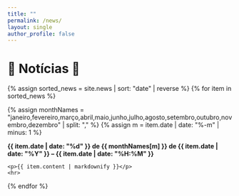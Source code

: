 ```yaml
---
title: ""
permalink: /news/
layout: single
author_profile: false
---
```


<h1>📰 Notícias 📰</h1>

{% assign sorted_news = site.news | sort: "date" | reverse %}
{% for item in sorted_news %}
  <div class="feed-item">
  {% assign monthNames = "janeiro,fevereiro,março,abril,maio,junho,julho,agosto,setembro,outubro,novembro,dezembro" | split: "," %}
{% assign m = item.date | date: "%-m" | minus: 1 %}
<p><strong>{{ item.date | date: "%d" }} de {{ monthNames[m] }} de {{ item.date | date: "%Y" }} – {{ item.date | date: "%H:%M" }}</strong></p>

    <p>{{ item.content | markdownify }}</p>
    <hr>
  </div>
{% endfor %}
